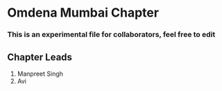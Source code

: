 # Omdena Mumbai Chapter

### **This is an experimental file for collaborators, feel free to edit**

## Chapter Leads

1. Manpreet Singh
2. Avi
